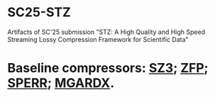 # SC25-STZ
Artifacts of SC'25 submission "STZ: A High Quality and High Speed Streaming Lossy Compression Framework for Scientific Data"

# Baseline compressors: [SZ3](https://github.com/szcompressor/SZ3.git); [ZFP](https://github.com/LLNL/zfp); [SPERR](https://github.com/NCAR/SPERR); [MGARDX](https://github.com/CODARcode/MGARD/tree/master).

